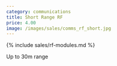 ```yaml
---
category: communications
title: Short Range RF
price: 4.00
image: /images/sales/comms_rf_short.jpg
---
```

{% include sales/rf-modules.md %}


Up to 30m range

